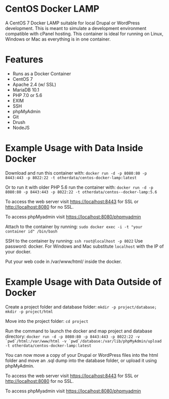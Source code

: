 # CentOS Docker LAMP
A CentOS 7 Docker LAMP suitable for local Drupal or WordPress development. This is meant to simulate a development environment compatible with cPanel hosting. This container is ideal for running on Linux, Windows or Mac as everything is in one container.

# Features
- Runs as a Docker Container
- CentOS 7
- Apache 2.4 (w/ SSL)
- MariaDB 10.1
- PHP 7.0 or 5.6
- EXIM
- SSH
- phpMyAdmin
- Git
- Drush
- NodeJS

# Example Usage with Data Inside Docker

 Download and run this container with: 
``docker run -d -p 8080:80 -p 8443:443 -p 8022:22 -t otherdata/centos-docker-lamp:latest``

Or to run it with older PHP 5.6 run the container with:
``docker run -d -p 8080:80 -p 8443:443 -p 8022:22 -t otherdata/centos--docker-lamp:5.6``

To access the web server visit [https://localhost:8443](https://localhost:8443) for SSL or [http://localhost:8080](http://localhost:8080) for no SSL.

To access phpMyadmin visit [https://localhost:8080/phpmyadmin](https://localhost:8080/phpmyadmin)

Attach to the container by running:
`sudo docker exec -i -t "your container id" /bin/bash`

SSH to the container by running:
`ssh root@localhost -p 8022` Use password: docker. For Windows and Mac substitute `localhost` with the IP of your docker.

Put your web code in /var/www/html/ inside the docker.

# Example Usage with Data Outside of Docker

Create a project folder and database folder:
`mkdir -p project/database; mkdir -p project/html`

Move into the project folder:
`cd project`

Run the command to launch the docker and map project and database directory:
``docker run -d -p 8080:80 -p 8443:443 -p 8022:22 -v `pwd`/html:/var/www/html -v `pwd`/database:/var/lib/phpMyAdmin/upload -t otherdata/centos-docker-lamp:latest``

You can now move a copy of your Drupal or WordPress files into the html folder and move an .sql dump into the database folder, or upload it using phpMyAdmin. 

To access the web server visit [https://localhost:8443](https://localhost:8443) for SSL or [http://localhost:8080](http://localhost:8080) for no SSL.

To access phpMyadmin visit [https://localhost:8080/phpmyadmin](https://localhost:8080/phpmyadmin)